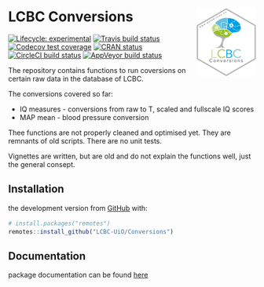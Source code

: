 
<!-- README.md is generated from README.Rmd. Please edit that file -->

# LCBC Conversions <img src="man/figures/hex.png" align="right" alt="" width="120" />

<!-- badges: start -->

[![Lifecycle:
experimental](https://img.shields.io/badge/lifecycle-experimental-orange.svg)](https://www.tidyverse.org/lifecycle/#experimental)
[![Travis build
status](https://travis-ci.org/LCBC-UiO/Conversions.svg?branch=master)](https://travis-ci.org/LCBC-UiO/Conversions)
[![Codecov test
coverage](https://codecov.io/gh/LCBC-UiO/Conversions/branch/master/graph/badge.svg)](https://codecov.io/gh/LCBC-UiO/Conversions?branch=master)
[![CRAN
status](https://www.r-pkg.org/badges/version/Conversions)](https://CRAN.R-project.org/package=Conversions)
[![CircleCI build
status](https://circleci.com/gh/LCBC-UiO/Conversions.svg?style=svg)](https://circleci.com/gh/LCBC-UiO/Conversions)
[![AppVeyor build
status](https://ci.appveyor.com/api/projects/status/github/LCBC-UiO/Conversions?branch=master&svg=true)](https://ci.appveyor.com/project/LCBC-UiO/Conversions)
<!-- badges: end -->

The repository contains functions to run coversions on certain raw data
in the database of LCBC.

The conversions covered so far:

  - IQ measures - conversions from raw to T, scaled and fullscale IQ
    scores  
  - MAP mean - blood pressure conversion

Thee functions are not properly cleaned and optimised yet. They are
remnants of old scripts. There are no unit tests.

Vignettes are written, but are old and do not explain the functions
well, just the general consept.

## Installation

the development version from [GitHub](https://github.com/) with:

``` r
# install.packages("remotes")
remotes::install_github("LCBC-UiO/Conversions")
```

## Documentation

package documentation can be found
[here](https://lcbc-uio.github.io/Conversions/)
